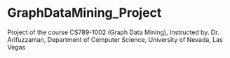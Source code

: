 # GraphDataMining_Project
Project of the course CS789-1002 (Graph Data Mining), Instructed by. Dr. Arifuzzaman, Department of Computer Science, University of Nevada, Las Vegas
